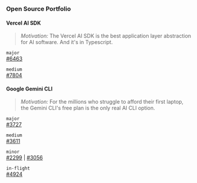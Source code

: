 ### Open Source Portfolio

#### Vercel AI SDK
> *Motivation:* The Vercel AI SDK is the best application layer abstraction for AI software. And it's in Typescript.

`major`  
[#6463](https://github.com/vercel/ai/pull/6463)

`medium`  
[#7804](https://github.com/vercel/ai/pull/7804)

#### Google Gemini CLI
> *Motivation:* For the millions who struggle to afford their first laptop, the Gemini CLI's free plan is the only real AI CLI option.

`major`  
[#3727](https://github.com/google-gemini/gemini-cli/pull/3727)

`medium`  
[#3611](https://github.com/google-gemini/gemini-cli/pull/3611)

`minor`  
[#2299](https://github.com/google-gemini/gemini-cli/pull/2299) | [#3056](https://github.com/google-gemini/gemini-cli/pull/3056)

`in-flight`  
[#4924](https://github.com/google-gemini/gemini-cli/pull/4924) 



<!--
**psinha40898/psinha40898** is a ✨ _special_ ✨ repository because its `README.md` (this file) appears on your GitHub profile.

Here are some ideas to get you started:

- 🔭 I’m currently working on ...
- 🌱 I’m currently learning ...
- 👯 I’m looking to collaborate on ...
- 🤔 I’m looking for help with ...
- 💬 Ask me about ...
- 📫 How to reach me: ...
- 😄 Pronouns: ...
- ⚡ Fun fact: ...
-->
